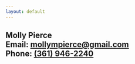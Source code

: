 ```yaml
---
layout: default
---
```


<div class="intro contact">
  <div class="inner centered" style="margin-bottom: 3em;">
    <div class="block">
      <h2>Molly Pierce<br />
      Email: <a href="mailto:mollympierce@gmail.com" class="animsition-link">mollympierce@gmail.com</a><br />
      Phone: <a href="tel:3619462240" class="animsition-link">(361) 946-2240</a></h2>
    </div>
  </div>
</div>
